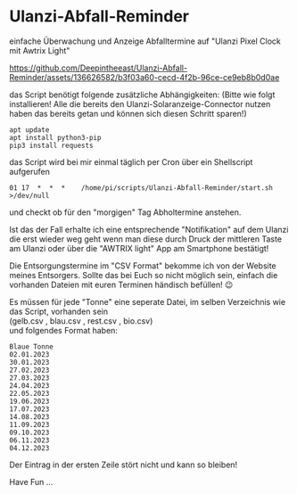 # Ulanzi-Abfall-Reminder
einfache Überwachung und Anzeige Abfalltermine auf "Ulanzi Pixel Clock mit Awtrix Light"


https://github.com/Deepintheeast/Ulanzi-Abfall-Reminder/assets/136626582/b3f03a60-cecd-4f2b-96ce-ce9eb8b0d0ae


das Script benötigt folgende zusätzliche Abhängigkeiten:
(Bitte wie folgt installieren! Alle die bereits den Ulanzi-Solaranzeige-Connector nutzen haben das bereits getan und können sich diesen Schritt sparen!)
```
apt update
apt install python3-pip
pip3 install requests
```


das Script wird bei mir einmal täglich per Cron über ein Shellscript aufgerufen

``01 17  *  *  *    /home/pi/scripts/Ulanzi-Abfall-Reminder/start.sh    >/dev/null``

und checkt ob für den "morgigen" Tag Abholtermine anstehen.

Ist das der Fall erhalte ich eine entsprechende "Notifikation" auf dem Ulanzi die erst wieder weg geht wenn
man diese durch Druck der mittleren Taste am Ulanzi oder über die "AWTRIX light" App am Smartphone bestätigt!



Die Entsorgungstermine im "CSV Format" bekomme ich von der Website meines Entsorgers. Sollte das bei Euch so nicht möglich sein, einfach die vorhanden Dateien mit euren Terminen händisch befüllen! 😉

Es müssen für jede "Tonne" eine seperate Datei, im selben Verzeichnis wie das Script, vorhanden sein <br> (gelb.csv , blau.csv , rest.csv , bio.csv) <br>und folgendes Format haben:

```
Blaue Tonne 
02.01.2023 
30.01.2023 
27.02.2023 
27.03.2023 
24.04.2023
22.05.2023
19.06.2023
17.07.2023
14.08.2023
11.09.2023
09.10.2023
06.11.2023
04.12.2023
```

Der Eintrag in der ersten Zeile stört nicht und kann so bleiben!

Have Fun ...

